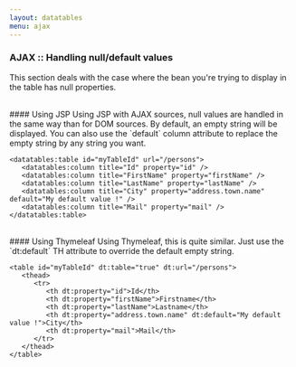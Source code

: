 ```yaml
---
layout: datatables
menu: ajax
---
```


### AJAX :: Handling null/default values

This section deals with the case where the bean you\'re trying to display in the table has null properties.

<br /> 
#### Using JSP
Using JSP with AJAX sources, null values are handled in the same way than for DOM sources. 
By default, an empty string will be displayed. You can also use the `default` column attribute to replace the empty string by any string you want.

	<datatables:table id="myTableId" url="/persons">
	   <datatables:column title="Id" property="id" />
	   <datatables:column title="FirstName" property="firstName" />
	   <datatables:column title="LastName" property="lastName" />
	   <datatables:column title="City" property="address.town.name" default="My default value !" />
	   <datatables:column title="Mail" property="mail" />
	</datatables:table>

<br /> 
#### Using Thymeleaf      
Using Thymeleaf, this is quite similar. Just use the `dt:default` TH attribute to override the default empty string.

	<table id="myTableId" dt:table="true" dt:url="/persons">
	   <thead>
	      <tr>
	         <th dt:property="id">Id</th>
	         <th dt:property="firstName">Firstname</th>
	         <th dt:property="lastName">Lastname</th>
	         <th dt:property="address.town.name" dt:default="My default value !">City</th>
	         <th dt:property="mail">Mail</th>
	      </tr>
	   </thead>
	</table>
